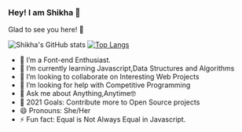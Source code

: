 ### Hey! I am Shikha 👋
Glad to see you here! 🤩

![Shikha's GitHub stats](https://github-readme-stats.vercel.app/api?username=ishikharai&show_icons=true&theme=radical)
[![Top Langs](https://github-readme-stats.vercel.app/api/top-langs/?username=ishikharai&layout=compact)](https://github.com/anuraghazra/github-readme-stats)



- 🔭 I’m a Font-end Enthusiast. 
- 🌱 I’m currently learning Javascript,Data Structures and Algorithms
- 👯 I’m looking to collaborate on Interesting Web Projects
- 🤔 I’m looking for help with Competitive Programming
- 💬 Ask me about Anything,Anytime🤓
-  🥅 2021 Goals: Contribute more to Open Source projects
- 😄 Pronouns: She/Her
- ⚡ Fun fact: Equal is Not Always Equal in Javascript.
